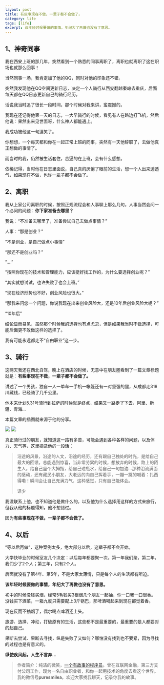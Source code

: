 ```yaml
---
layout: post
title: 有些事现在不做，一辈子都不会做了。
category: life
tags: [life]
excerpt: 该年轻时候要做的事情，年纪大了再做也没有了意思。
---
```


## 1、神奇同事

我在西安上班的那几年，突然看到一个熟悉的同事离职了，离职也就离职了这在职场也就那么回事！

当然同事一场，我肯定加了他的QQ，同时对他的印象还不错。

突然我发现他在QQ空间更新日志，决定一个人骑行从西安翻越秦岭去重庆，后面每天都在QQ日志更新自己的骑行经历。

话说我当时追了很长一段时间，那个时候对我来讲，蛮震撼的。

我现在还记得他第一天的日志，一大早骑行的时候，看见有人在路边打飞机，然后他说：果然出来见世面呀，什么神人都能遇上。

我成功被他这一句逗笑了。

你想想，一个每天都和你在一起正常上班的同事，突然有一天他辞职了，去做他真正想做的事情了。

而当时的我，仍然被生活套住，苦逼的在上班，会有什么感想。

依稀记得，当时他在日志里面说，自己真的厌倦了眼前的生活，想一个人出来透透气，如果现在不做，也许一辈子都不会做了。

## 2、离职

我从上家公司离职的时候，按照正规流程会和人事聊上那么几句，人事当然会问一个必问的问题：**你下家准备去哪里？**

我说：“不准备去哪里了，准备尝试自己去做点事情？”

人事：“那是创业？”

“不是创业，是自己做点小事情”

“那还不是创业吗？”

“....”

“按照你现在的技术和管理能力，应该挺好找工作的，为什么要选择创业呢？”

“其实就想试试，也许失败了也会上班。”

“现在经济形势也不好，创业风险也很大。”

“那我来问您一个问题，你说我现在出来创业风险大，还是10年后创业风险大呢？”

“10年后”

结论显而易见，虽然那个时候我的选择也有点忐忑，但是如果我当时不做选择，可能后面更不敢做这样的选择了。

我有可能永远都走不“自由职业”这一步。

## 3、骑行

这两天我还在西北自驾，晚上在酒店的时候，无意中在朋友圈看到了一篇文章标题就是：**有些事现在不做，一辈子都不会做了。**

讲述了一个男孩，独自一人一单车一手机一帐篷还有一对坚强的腿，从成都走318川藏线，已经骑了几千公里。

他本来计划5.31号骑行到拉萨的时候就是终点，结果又一路走了下去，阿里、新疆、青海...

本篇文章的插图就来源于他的分享。

![](http://favorites.ren/assets/images/2020/it/huizuo/huizuo01.jpg) 
![](http://favorites.ren/assets/images/2020/it/huizuo/huizuo02.jpg) 

真正骑行过的朋友，就知道这一路有多苦，可能会遇到各种各样的问题，以及体力、天气等，这里摘录他的一段话：

>沿途的风景，沿途的人文，沿途的经历，还有跟自己独处的时光，是给自己最大的回馈，总能遇到惊喜，当非常劳累的时候，想放弃的时候，路上的陌生人，给自己竖个大拇指，给自己递瓶水，给自己一句加油…那种泪流满面的感动，还有藏民小朋友，大老远的向自己挥着手，一蹦一跳的喊着：扎西得嘞！瞬间会让自己充满力气，这种感觉，只有自己能体会。
>
>话少

我没联系上他，也不知道他是做什么的，以及他为什么选择用这样的方式来旅行，但我从他的标题得知，他不想错过。

因为**有些事现在不做，一辈子都不会做了。**

## 4、以后

“等以后再做”，这种案例太多，绝大部分以后，这辈子都不会开始。

大学快毕业的时候室友几个决定：以后每年都要聚一次。第一年我们聚，第二年，我们少了2个人；第三年，只有2个人。

后面就没有了第4年、第5年，不是大家太薄情，只是每个人的生活都有所迫。

**该年轻时候要做的事情，年纪大了再做也没有了意思。**

初中的时候没钱买烟，经常5毛钱买3根烟几个朋友一起抽，你一口我一口很香。没钱买下酒菜，一箱九度只需要配上3斤锅巴，那啤酒喝起来到现在都觉着香。

现在反而不抽烟了，偶尔喝点啤酒还上头。

旅游、选择、冲动，打破原有的生活，这些都不是最重要的，最重要的是人都要对的起自己。

果断去尝试、果断去寻找，纵是失败了又如何？哪怕没有找到也不要紧，因为寻找的过程也是有意义的。

**纵使疾风起，人生不言弃…**

>作者简介：纯洁的微笑，[一个有故事的程序员](http://www.intelyes.xyz/life/2020/03/25/fengkou-10year.html)。曾在互联网金融，第三方支付公司工作，现为一名自由职业者，和你一起用技术的角度去看这个世界。我的微信号**puresmilea**，欢迎大家找我聊天，记录你我的故事。
